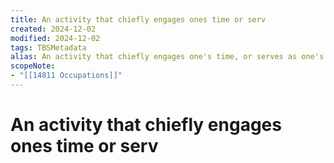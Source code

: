 ```yaml
---
title: An activity that chiefly engages ones time or serv
created: 2024-12-02
modified: 2024-12-02
tags: TBSMetadata
alias: An activity that chiefly engages one's time, or serves as one's livelihood.
scopeNote:
- "[[14811 Occupations]]"
---
```

# An activity that chiefly engages ones time or serv
